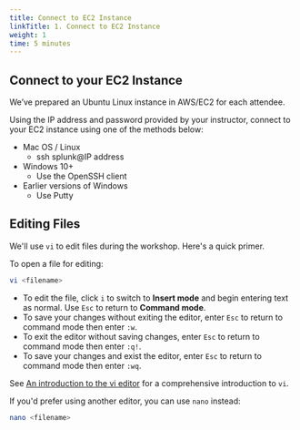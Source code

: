 ```yaml
---
title: Connect to EC2 Instance
linkTitle: 1. Connect to EC2 Instance
weight: 1
time: 5 minutes
---
```


## Connect to your EC2 Instance

We’ve prepared an Ubuntu Linux instance in AWS/EC2 for each attendee. 

Using the IP address and password provided by your instructor, connect to your EC2 instance
using one of the methods below: 

* Mac OS / Linux 
  * ssh splunk@IP address 
* Windows 10+
  * Use the OpenSSH client
* Earlier versions of Windows
  * Use Putty 

## Editing Files 

We'll use `vi` to edit files during the workshop.  Here's a quick primer. 

To open a file for editing: 

```bash
vi <filename> 
```

* To edit the file, click `i` to switch to **Insert mode** and begin entering text as normal. Use `Esc` to return to **Command mode**. 
* To save your changes without exiting the editor, enter `Esc` to return to command mode then enter `:w`. 
* To exit the editor without saving changes, enter `Esc` to return to command mode then enter `:q!`. 
* To save your changes and exist the editor, enter `Esc` to return to command mode then enter `:wq`. 

See [An introduction to the vi editor](https://www.redhat.com/en/blog/introduction-vi-editor) for a comprehensive introduction to `vi`. 

If you'd prefer using another editor, you can use `nano` instead: 

```bash
nano <filename> 
```


